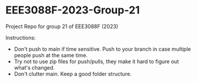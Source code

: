 # EEE3088F-2023-Group-21
Project Repo for group 21 of EEE3088F (2023)

Instructions:
- Don't push to main if time sensitive. Push to your branch in case multiple people push at the same time.
- Try not to use zip files for push/pulls, they make it hard to figure out what's changed.
- Don't clutter main. Keep a good folder structure.
